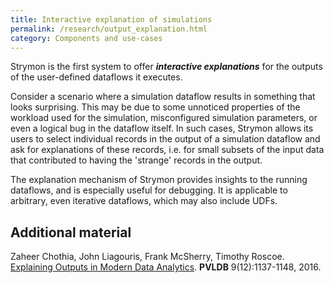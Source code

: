```yaml
---
title: Interactive explanation of simulations
permalink: /research/output_explanation.html
category: Components and use-cases
---
```


Strymon is the first system to offer ***interactive explanations*** for the outputs of the user-defined dataflows it executes.

Consider a scenario where a simulation dataflow results in something that looks surprising. This may be due to some unnoticed properties of the workload used for the simulation, misconfigured simulation parameters, or even a logical bug in the dataflow itself. In such cases, Strymon allows its users to select individual records in the output of a simulation dataflow and ask for explanations of these records, i.e. for small subsets of the input data that contributed to having the 'strange' records in the output. 

The explanation mechanism of Strymon provides insights to the running dataflows, and is especially useful for debugging. It is applicable to arbitrary, even iterative dataflows, which may also include UDFs.


## Additional material

Zaheer Chothia, John Liagouris, Frank McSherry, Timothy Roscoe. [Explaining Outputs in Modern Data Analytics](http://www.vldb.org/pvldb/vol9/p1137-chothia.pdf). **PVLDB** 9(12):1137-1148, 2016.
